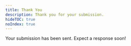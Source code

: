 ```yaml
---
title: Thank You
description: Thank you for your submission.
hideTOC: true
noIndex: true
---
```

Your submission has been sent. Expect a response soon!